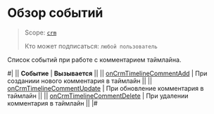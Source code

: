 # Обзор событий

> Scope: [`crm`](../../../../scopes/permissions.md)
>
> Кто может подписаться: `любой пользователь`

Список событий при работе с комментарием таймлайна.

#|
|| **Событие** | **Вызывается** ||
|| [onCrmTimelineCommentAdd](./on-Crm-Timeline-Comment-Add.md) | При созданиии нового комментария в таймлайн ||
|| [onCrmTimelineCommentUpdate](./on-Crm-Timeline-Comment-Update.md) | При обновление комментария в таймлайн ||
|| [onCrmTimelineCommentDelete](./on-Crm-Timeline-Comment-Delete.md) | При удалении комментария в таймлайн ||
|#
